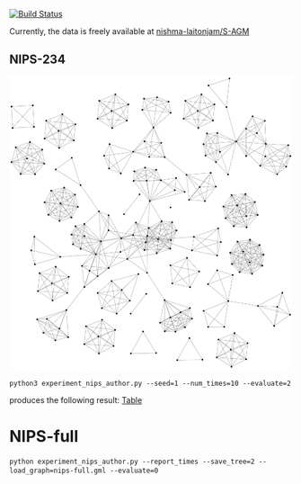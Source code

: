 [![Build Status](https://travis-ci.com/zhaofeng-shu33/nips-authorship.svg?branch=master)](https://travis-ci.com/zhaofeng-shu33/nips-authorship)

Currently, the data is freely available at [nishma-laitonjam/S-AGM](https://github.com/nishma-laitonjam/S-AGM/blob/master/MatlabComparison/Datasets/nips_1-17.mat)

## NIPS-234
![](./nips-234.svg)

```shell
python3 experiment_nips_author.py --seed=1 --num_times=10 --evaluate=2
```
produces the following result:
[Table](https://programmierung.oss-cn-shenzhen.aliyuncs.com/research/info-clustering/experiment/nips-authorship/compare.html)

# NIPS-full
```shell
python experiment_nips_author.py --report_times --save_tree=2 --load_graph=nips-full.gml --evaluate=0
```